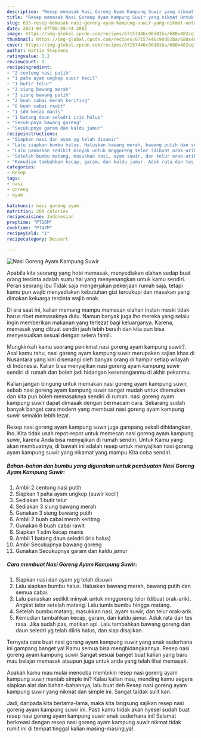 ```yaml
---
description: "Resep memasak Nasi Goreng Ayam Kampung Suwir yang nikmat Untuk Jualan"
title: "Resep memasak Nasi Goreng Ayam Kampung Suwir yang nikmat Untuk Jualan"
slug: 633-resep-memasak-nasi-goreng-ayam-kampung-suwir-yang-nikmat-untuk-jualan
date: 2021-04-07T00:59:44.288Z
image: https://img-global.cpcdn.com/recipes/67157446c90d81ba/680x482cq70/nasi-goreng-ayam-kampung-suwir-foto-resep-utama.jpg
thumbnail: https://img-global.cpcdn.com/recipes/67157446c90d81ba/680x482cq70/nasi-goreng-ayam-kampung-suwir-foto-resep-utama.jpg
cover: https://img-global.cpcdn.com/recipes/67157446c90d81ba/680x482cq70/nasi-goreng-ayam-kampung-suwir-foto-resep-utama.jpg
author: Hattie Stephens
ratingvalue: 3.2
reviewcount: 9
recipeingredient:
- "2 centong nasi putih"
- "1 paha ayam ungkep suwir kecil"
- "1 butir telur"
- "3 siung bawang merah"
- "3 siung bawang putih"
- "2 buah cabai merah keriting"
- "8 buah cabai rawit"
- "1 sdm kecap manis"
- "1 batang daun seledri iris halus"
- "Secukupnya bawang goreng"
- "Secukupnya garam dan kaldu jamur"
recipeinstructions:
- "Siapkan nasi dan ayam yg telah disuwir"
- "Lalu siapkan bumbu halus. Haluskan bawang merah, bawang putih dan semua cabai."
- "Lalu panaskan sedikit minyak untuk mnggoreng telor (dibuat orak-arik). Angkat telor setelah matang. Lalu tumis bumbu hingga matang."
- "Setelah bumbu matang, masukkan nasi, ayam suwir, dan telur orak-arik."
- "Kemudian tambahkan kecap, garam, dan kaldu jamur. Aduk rata dan tes rasa. Jika sudah pas, matikan api. Lalu tambahkan bawang goreng dan daun seledri yg telah diiris halus, dan siap disajikan."
categories:
- Resep
tags:
- nasi
- goreng
- ayam

katakunci: nasi goreng ayam 
nutrition: 209 calories
recipecuisine: Indonesian
preptime: "PT16M"
cooktime: "PT47M"
recipeyield: "1"
recipecategory: Dessert

---
```



![Nasi Goreng Ayam Kampung Suwir](https://img-global.cpcdn.com/recipes/67157446c90d81ba/680x482cq70/nasi-goreng-ayam-kampung-suwir-foto-resep-utama.jpg)

Apabila kita seorang yang hobi memasak, menyediakan olahan sedap buat orang tercinta adalah suatu hal yang menyenangkan untuk kamu sendiri. Peran seorang ibu Tidak saja mengerjakan pekerjaan rumah saja, tetapi kamu pun wajib menyediakan kebutuhan gizi tercukupi dan masakan yang dimakan keluarga tercinta wajib enak.

Di era  saat ini, kalian memang mampu memesan olahan instan meski tidak harus ribet memasaknya dulu. Namun banyak juga lho mereka yang selalu ingin memberikan makanan yang terlezat bagi keluarganya. Karena, memasak yang dibuat sendiri jauh lebih bersih dan kita pun bisa menyesuaikan sesuai dengan selera famili. 



Mungkinkah kamu seorang penikmat nasi goreng ayam kampung suwir?. Asal kamu tahu, nasi goreng ayam kampung suwir merupakan sajian khas di Nusantara yang kini disenangi oleh banyak orang di hampir setiap wilayah di Indonesia. Kalian bisa menyajikan nasi goreng ayam kampung suwir sendiri di rumah dan boleh jadi hidangan kesenanganmu di akhir pekanmu.

Kalian jangan bingung untuk memakan nasi goreng ayam kampung suwir, sebab nasi goreng ayam kampung suwir sangat mudah untuk ditemukan dan kita pun boleh memasaknya sendiri di rumah. nasi goreng ayam kampung suwir dapat dimasak dengan bermacam cara. Sekarang sudah banyak banget cara modern yang membuat nasi goreng ayam kampung suwir semakin lebih lezat.

Resep nasi goreng ayam kampung suwir juga gampang sekali dihidangkan, lho. Kita tidak usah repot-repot untuk memesan nasi goreng ayam kampung suwir, karena Anda bisa menyajikan di rumah sendiri. Untuk Kamu yang akan membuatnya, di bawah ini adalah resep untuk menyajikan nasi goreng ayam kampung suwir yang nikamat yang mampu Kita coba sendiri.

<!--inarticleads1-->

##### Bahan-bahan dan bumbu yang digunakan untuk pembuatan Nasi Goreng Ayam Kampung Suwir:

1. Ambil 2 centong nasi putih
1. Siapkan 1 paha ayam ungkep (suwir kecil)
1. Sediakan 1 butir telur
1. Sediakan 3 siung bawang merah
1. Gunakan 3 siung bawang putih
1. Ambil 2 buah cabai merah keriting
1. Gunakan 8 buah cabai rawit
1. Siapkan 1 sdm kecap manis
1. Ambil 1 batang daun seledri (iris halus)
1. Ambil Secukupnya bawang goreng
1. Gunakan Secukupnya garam dan kaldu jamur




<!--inarticleads2-->

##### Cara membuat Nasi Goreng Ayam Kampung Suwir:

1. Siapkan nasi dan ayam yg telah disuwir
1. Lalu siapkan bumbu halus. Haluskan bawang merah, bawang putih dan semua cabai.
1. Lalu panaskan sedikit minyak untuk mnggoreng telor (dibuat orak-arik). Angkat telor setelah matang. Lalu tumis bumbu hingga matang.
1. Setelah bumbu matang, masukkan nasi, ayam suwir, dan telur orak-arik.
1. Kemudian tambahkan kecap, garam, dan kaldu jamur. Aduk rata dan tes rasa. Jika sudah pas, matikan api. Lalu tambahkan bawang goreng dan daun seledri yg telah diiris halus, dan siap disajikan.




Ternyata cara buat nasi goreng ayam kampung suwir yang enak sederhana ini gampang banget ya! Kamu semua bisa menghidangkannya. Resep nasi goreng ayam kampung suwir Sangat sesuai banget buat kalian yang baru mau belajar memasak ataupun juga untuk anda yang telah lihai memasak.

Apakah kamu mau mulai mencoba membikin resep nasi goreng ayam kampung suwir mantab simple ini? Kalau kalian mau, mending kamu segera siapkan alat dan bahan-bahannya, lalu buat deh Resep nasi goreng ayam kampung suwir yang nikmat dan simple ini. Sangat taidak sulit kan. 

Jadi, daripada kita berlama-lama, maka kita langsung sajikan resep nasi goreng ayam kampung suwir ini. Pasti kamu tiidak akan nyesel sudah buat resep nasi goreng ayam kampung suwir enak sederhana ini! Selamat berkreasi dengan resep nasi goreng ayam kampung suwir nikmat tidak rumit ini di tempat tinggal kalian masing-masing,ya!.

